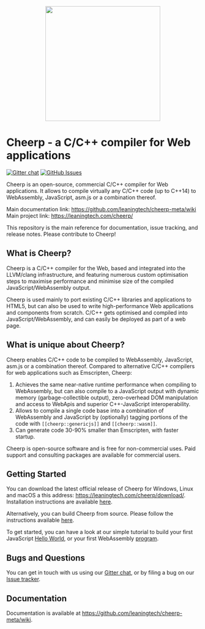 <p align="center"><img src="https://github.com/leaningtech/cheerp-meta/blob/master/media/cheerp_light_background.png" width="300"></p>

# Cheerp - a C/C++ compiler for Web applications

[![Gitter chat](https://badges.gitter.im/leaningtech/cheerp.svg)](https://badges.gitter.im/leaningtech/cheerp)
[![GitHub Issues](https://img.shields.io/github/issues/leaningtech/cheerp-meta.svg)](https://github.com/leaningtech/cheerp-meta/issues)

Cheerp is an open-source, commercial C/C++ compiler for Web applications. It allows to compile virtually any C/C++ code (up to C++14) to WebAssembly, JavaScript, asm.js or a combination thereof.

Main documentation link: https://github.com/leaningtech/cheerp-meta/wiki
Main project link: https://leaningtech.com/cheerp/

This repository is the main reference for documentation, issue tracking, and release notes. Please contribute to Cheerp!

What is Cheerp?
------

Cheerp is a C/C++ compiler for the Web, based and integrated into the LLVM/clang infrastructure, and featuring numerous custom optimisation steps to maximise performance and minimise size of the compiled JavaScript/WebAssembly output.

Cheerp is used mainly to port existing C/C++ libraries and applications to HTML5, but can also be used to write high-performance Web applications and components from scratch. C/C++ gets optimised and compiled into JavaScript/WebAssembly, and can easily be deployed as part of a web page.

What is unique about Cheerp?
------

Cheerp enables C/C++ code to be compiled to WebAssembly, JavaScript, asm.js or a combination thereof. Compared to alternative C/C++ compilers for web applications such as Emscripten, Cheerp:
1. Achieves the same near-native runtime performance when compiling to WebAssembly, but can also compile to a JavaScript output with dynamic memory (garbage-collectible output), zero-overhead DOM manipulation and access to WebApis and superior C++-JavaScript interoperability.
2. Allows to compile a single code base into a combination of WebAssembly and JavaScript by (optionally) tagging portions of the code with ```[[cheerp::genericjs]]``` and ```[[cheerp::wasm]]```.
3. Can generate code 30-90% smaller than Emscripten, with faster startup.

Cheerp is open-source software and is free for non-commercial uses. Paid support and consulting packages are available for commercial users. 

Getting Started
------
You can download the latest official release of Cheerp for Windows, Linux and macOS a this address:
https://leaningtech.com/cheerp/download/. Installation instructions are available [here](https://github.com/leaningtech/cheerp-meta/wiki#buildinstallation).

Alternatively, you can build Cheerp from source. Please follow the instructions available [here](https://github.com/leaningtech/cheerp-meta/wiki#buildinstallation).

To get started, you can have a look at our simple tutorial to build your first JavaScript [Hello World](https://github.com/leaningtech/cheerp-meta/wiki/Cheerp-Tutorial), or your first WebAssembly [program](https://github.com/leaningtech/cheerp-meta/wiki/WebAssembly-output-(wasm-or-wast-mode)).

Bugs and Questions
------

You can get in touch with us using our [Gitter chat](https://gitter.im/leaningtech/cheerp), or by filing a bug on our [Issue tracker](https://github.com/leaningtech/cheerp-meta/issues).

Documentation
-----

Documentation is available at https://github.com/leaningtech/cheerp-meta/wiki.
